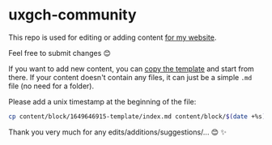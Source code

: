 # uxgch-community

This repo is used for editing or adding content [for my
website](https://uxg.ch).

Feel free to submit changes :blush:

If you want to add new content, you can [copy the
template](./content/block/1649646915-template/index.md) and start from
there. If your content doesn't contain any files, it can just be a
simple `.md` file (no need for a folder).

Please add a unix timestamp at the beginning of the file:

```bash
cp content/block/1649646915-template/index.md content/block/$(date +%s)-your-new-file.md
```

Thank you very much for any edits/additions/suggestions/... :blush:
:sparkles:
